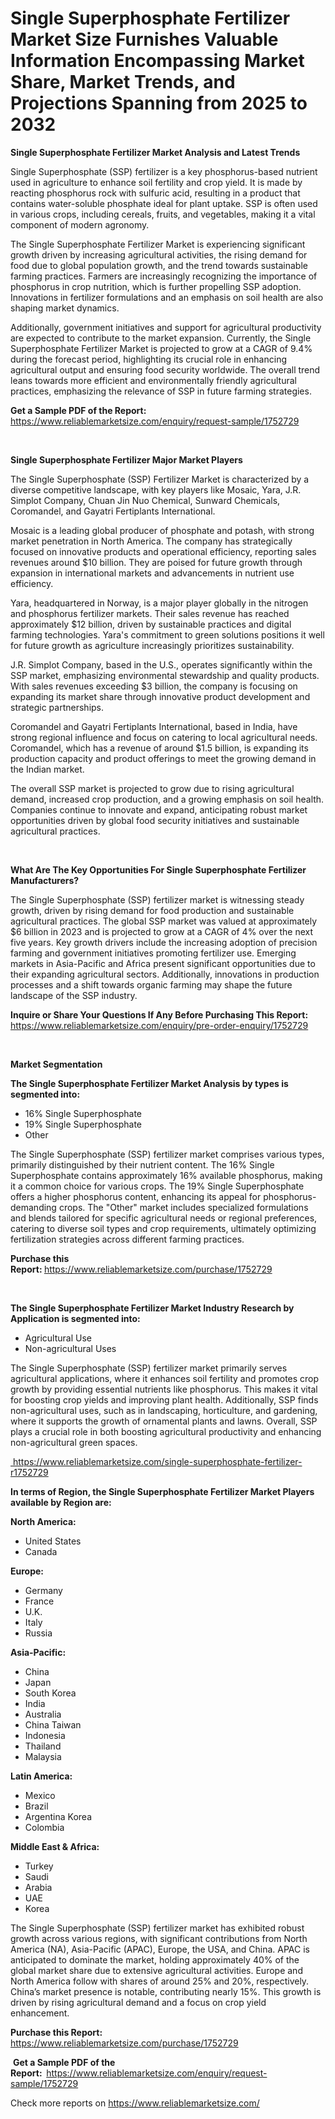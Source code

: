 <p><h1>Single Superphosphate Fertilizer Market Size Furnishes Valuable Information Encompassing Market Share, Market Trends, and Projections Spanning from 2025 to 2032</h1></p><p><strong>Single Superphosphate Fertilizer Market Analysis and Latest Trends</strong></p>
<p><p>Single Superphosphate (SSP) fertilizer is a key phosphorus-based nutrient used in agriculture to enhance soil fertility and crop yield. It is made by reacting phosphorus rock with sulfuric acid, resulting in a product that contains water-soluble phosphate ideal for plant uptake. SSP is often used in various crops, including cereals, fruits, and vegetables, making it a vital component of modern agronomy.</p><p>The Single Superphosphate Fertilizer Market is experiencing significant growth driven by increasing agricultural activities, the rising demand for food due to global population growth, and the trend towards sustainable farming practices. Farmers are increasingly recognizing the importance of phosphorus in crop nutrition, which is further propelling SSP adoption. Innovations in fertilizer formulations and an emphasis on soil health are also shaping market dynamics.</p><p>Additionally, government initiatives and support for agricultural productivity are expected to contribute to the market expansion. Currently, the Single Superphosphate Fertilizer Market is projected to grow at a CAGR of 9.4% during the forecast period, highlighting its crucial role in enhancing agricultural output and ensuring food security worldwide. The overall trend leans towards more efficient and environmentally friendly agricultural practices, emphasizing the relevance of SSP in future farming strategies.</p></p>
<p><strong>Get a Sample PDF of the Report:&nbsp;</strong> <a href="https://www.reliablemarketsize.com/enquiry/request-sample/1752729?utm_campaign=2626&utm_medium=2&utm_source=Github&utm_content=ia&utm_term=06032025&utm_id=single-superphosphate-fertilizer">https://www.reliablemarketsize.com/enquiry/request-sample/1752729</a></p>
<p>&nbsp;</p>
<p><strong>Single Superphosphate Fertilizer Major Market Players</strong></p>
<p><p>The Single Superphosphate (SSP) Fertilizer Market is characterized by a diverse competitive landscape, with key players like Mosaic, Yara, J.R. Simplot Company, Chuan Jin Nuo Chemical, Sunward Chemicals, Coromandel, and Gayatri Fertiplants International.</p><p>Mosaic is a leading global producer of phosphate and potash, with strong market penetration in North America. The company has strategically focused on innovative products and operational efficiency, reporting sales revenues around $10 billion. They are poised for future growth through expansion in international markets and advancements in nutrient use efficiency.</p><p>Yara, headquartered in Norway, is a major player globally in the nitrogen and phosphorus fertilizer markets. Their sales revenue has reached approximately $12 billion, driven by sustainable practices and digital farming technologies. Yara's commitment to green solutions positions it well for future growth as agriculture increasingly prioritizes sustainability.</p><p>J.R. Simplot Company, based in the U.S., operates significantly within the SSP market, emphasizing environmental stewardship and quality products. With sales revenues exceeding $3 billion, the company is focusing on expanding its market share through innovative product development and strategic partnerships.</p><p>Coromandel and Gayatri Fertiplants International, based in India, have strong regional influence and focus on catering to local agricultural needs. Coromandel, which has a revenue of around $1.5 billion, is expanding its production capacity and product offerings to meet the growing demand in the Indian market.</p><p>The overall SSP market is projected to grow due to rising agricultural demand, increased crop production, and a growing emphasis on soil health. Companies continue to innovate and expand, anticipating robust market opportunities driven by global food security initiatives and sustainable agricultural practices.</p></p>
<p>&nbsp;</p>
<p><strong>What Are The Key Opportunities For Single Superphosphate Fertilizer Manufacturers?</strong></p>
<p><p>The Single Superphosphate (SSP) fertilizer market is witnessing steady growth, driven by rising demand for food production and sustainable agricultural practices. The global SSP market was valued at approximately $6 billion in 2023 and is projected to grow at a CAGR of 4% over the next five years. Key growth drivers include the increasing adoption of precision farming and government initiatives promoting fertilizer use. Emerging markets in Asia-Pacific and Africa present significant opportunities due to their expanding agricultural sectors. Additionally, innovations in production processes and a shift towards organic farming may shape the future landscape of the SSP industry.</p></p>
<p><strong>Inquire or Share Your Questions If Any Before Purchasing This Report:</strong> <a href="https://www.reliablemarketsize.com/enquiry/pre-order-enquiry/1752729?utm_campaign=2626&utm_medium=2&utm_source=Github&utm_content=ia&utm_term=06032025&utm_id=single-superphosphate-fertilizer">https://www.reliablemarketsize.com/enquiry/pre-order-enquiry/1752729</a></p>
<p>&nbsp;</p>
<p><strong>Market Segmentation</strong></p>
<p><strong>The Single Superphosphate Fertilizer Market Analysis by types is segmented into:</strong></p>
<p><ul><li>16% Single Superphosphate</li><li>19% Single Superphosphate</li><li>Other</li></ul></p>
<p><p>The Single Superphosphate (SSP) fertilizer market comprises various types, primarily distinguished by their nutrient content. The 16% Single Superphosphate contains approximately 16% available phosphorus, making it a common choice for various crops. The 19% Single Superphosphate offers a higher phosphorus content, enhancing its appeal for phosphorus-demanding crops. The "Other" market includes specialized formulations and blends tailored for specific agricultural needs or regional preferences, catering to diverse soil types and crop requirements, ultimately optimizing fertilization strategies across different farming practices.</p></p>
<p><strong>Purchase this Report:&nbsp;</strong><a href="https://www.reliablemarketsize.com/purchase/1752729?utm_campaign=2626&utm_medium=2&utm_source=Github&utm_content=ia&utm_term=06032025&utm_id=single-superphosphate-fertilizer">https://www.reliablemarketsize.com/purchase/1752729</a></p>
<p>&nbsp;</p>
<p><strong>The Single Superphosphate Fertilizer Market Industry Research by Application is segmented into:</strong></p>
<p><ul><li>Agricultural Use</li><li>Non-agricultural Uses</li></ul></p>
<p><p>The Single Superphosphate (SSP) fertilizer market primarily serves agricultural applications, where it enhances soil fertility and promotes crop growth by providing essential nutrients like phosphorus. This makes it vital for boosting crop yields and improving plant health. Additionally, SSP finds non-agricultural uses, such as in landscaping, horticulture, and gardening, where it supports the growth of ornamental plants and lawns. Overall, SSP plays a crucial role in both boosting agricultural productivity and enhancing non-agricultural green spaces.</p></p>
<p><a href="https://www.reliablemarketsize.com/single-superphosphate-fertilizer-r1752729?utm_campaign=2626&utm_medium=2&utm_source=Github&utm_content=ia&utm_term=06032025&utm_id=single-superphosphate-fertilizer">&nbsp;https://www.reliablemarketsize.com/single-superphosphate-fertilizer-r1752729</a></p>
<p><strong>In terms of Region, the Single Superphosphate Fertilizer Market Players available by Region are:</strong></p>
<p>
    <p> <strong> North America: </strong>
        <ul>
            <li>United States</li>
            <li>Canada</li>
        </ul>
        </p> 
    <p> <strong> Europe: </strong>
        <ul>
            <li>Germany</li>
            <li>France</li>
            <li>U.K.</li>
            <li>Italy</li>
            <li>Russia</li>
        </ul>
        </p> 
    <p> <strong> Asia-Pacific: </strong>
        <ul>
            <li>China</li>
            <li>Japan</li>
            <li>South Korea</li>
            <li>India</li>
            <li>Australia</li>
            <li>China Taiwan</li>
            <li>Indonesia</li>
            <li>Thailand</li>
            <li>Malaysia</li>
        </ul>
        </p> 
    <p> <strong> Latin America: </strong>
        <ul>
            <li>Mexico</li>
            <li>Brazil</li>
            <li>Argentina Korea</li>
            <li>Colombia</li>
        </ul>
        </p> 
    <p> <strong> Middle East & Africa: </strong>
        <ul>
            <li>Turkey</li>
            <li>Saudi</li>
            <li>Arabia</li>
            <li>UAE</li>
            <li>Korea</li>
        </ul>
    </p>
    </p>
<p><p>The Single Superphosphate (SSP) fertilizer market has exhibited robust growth across various regions, with significant contributions from North America (NA), Asia-Pacific (APAC), Europe, the USA, and China. APAC is anticipated to dominate the market, holding approximately 40% of the global market share due to extensive agricultural activities. Europe and North America follow with shares of around 25% and 20%, respectively. China’s market presence is notable, contributing nearly 15%. This growth is driven by rising agricultural demand and a focus on crop yield enhancement.</p></p>
<p><strong>Purchase this Report: </strong><a href="https://www.reliablemarketsize.com/purchase/1752729?utm_campaign=2626&utm_medium=2&utm_source=Github&utm_content=ia&utm_term=06032025&utm_id=single-superphosphate-fertilizer">https://www.reliablemarketsize.com/purchase/1752729</a></p>
<p>&nbsp;<strong>Get a Sample PDF of the Report:&nbsp;&nbsp;</strong><a href="https://www.reliablemarketsize.com/enquiry/request-sample/1752729?utm_campaign=2626&utm_medium=2&utm_source=Github&utm_content=ia&utm_term=06032025&utm_id=single-superphosphate-fertilizer">https://www.reliablemarketsize.com/enquiry/request-sample/1752729</a></p>
<p><strong></strong></p>
<p>Check more reports on <a href="https://www.reliablemarketsize.com/?utm_campaign=2626&utm_medium=2&utm_source=Github&utm_content=ia&utm_term=06032025&utm_id=single-superphosphate-fertilizer">https://www.reliablemarketsize.com/</a></p>